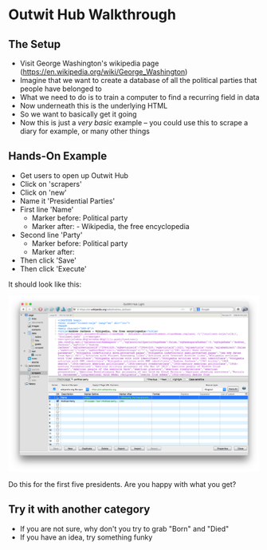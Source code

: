 # Outwit Hub Walkthrough

## The Setup
- Visit George Washington's wikipedia page (https://en.wikipedia.org/wiki/George_Washington)
- Imagine that we want to create a database of all the political parties that people have belonged to
- What we need to do is to train a computer to find a recurring field in data
- Now underneath this is the underlying HTML
- So we want to basically get it going
- Now this is just a *very basic* example – you could use this to scrape a diary for example, or many other things

## Hands-On Example
- Get users to open up Outwit Hub
- Click on 'scrapers'
- Click on 'new'
- Name it 'Presidential Parties'
- First line 'Name'
	+ Marker before: <th scope="row">Political party</th>
	+ Marker after:  - Wikipedia, the free encyclopedia</title>
- Second line 'Party'
	+ Marker before: <th scope="row">Political party</th>
	+ Marker after: </td>
- Then click 'Save'
- Then click 'Execute'

It should look like this:

![screenshot of complete Outwit Hub scraper](https://raw.githubusercontent.com/ianmilligan1/AHA-Workshop/master/Outwit-1.png)

Do this for the first five presidents. Are you happy with what you get?

## Try it with another category
- If you are not sure, why don't you try to grab "Born" and "Died"
- If you have an idea, try something funky

